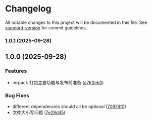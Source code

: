 # Changelog

All notable changes to this project will be documented in this file. See [standard-version](https://github.com/conventional-changelog/standard-version) for commit guidelines.

### [1.0.1](https://github.com/NEXORA-Studios/npm.js/mrpack.ts/compare/v1.0.0...v1.0.1) (2025-09-28)

## 1.0.0 (2025-09-28)


### Features

* mrpack 打包主要功能与发布前准备 ([a763eb0](https://github.com/NEXORA-Studios/npm.js/mrpack.ts/commit/a763eb08ba1773c6c0ecb552d6f5d2f4d83b3ad2))


### Bug Fixes

* different dependencies should all be optional ([70976f0](https://github.com/NEXORA-Studios/npm.js/mrpack.ts/commit/70976f0bc5ad7bb4099f8cd54b9c0a1145e4e847))
* 文件大小写问题 ([7e29dd5](https://github.com/NEXORA-Studios/npm.js/mrpack.ts/commit/7e29dd504a7a33c4b635c4f59b54e3a4e4b5306d))
